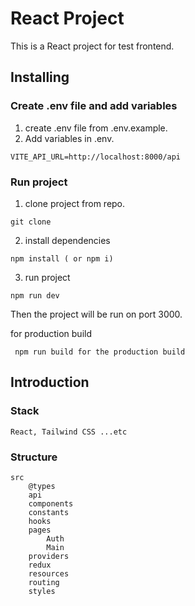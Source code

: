 # React Project

This is a React project for test frontend.

## Installing
### Create .env file and add variables
1. create .env file from .env.example.
2. Add variables in .env.
```
VITE_API_URL=http://localhost:8000/api
```

### Run project
1. clone project from repo.
```
git clone
```
2. install dependencies
```
npm install ( or npm i)
```
3. run project
```
npm run dev
```
Then the project will be run on port 3000.

for production build
```
 npm run build for the production build
``` 

## Introduction
### Stack
`` React, Tailwind CSS ...etc
``

### Structure
```
src 
    @types
    api
    components
    constants
    hooks
    pages
        Auth
        Main
    providers
    redux
    resources
    routing
    styles
```
